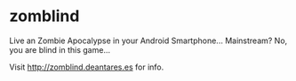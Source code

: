 zomblind
========

Live an Zombie Apocalypse in your Android Smartphone... Mainstream? No, you are blind in this game...

Visit http://zomblind.deantares.es for info.
